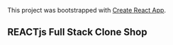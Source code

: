 This project was bootstrapped with [Create React App](https://github.com/facebook/create-react-app).

## REACTjs Full Stack Clone Shop



